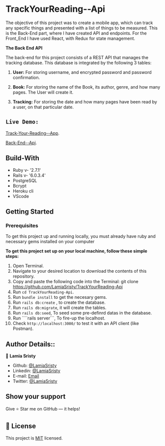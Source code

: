 # TrackYourReading--Api

The objective of this project was to create a mobile app, which can track any specific things and presented with a list of things to be measured. This is the Back-End part, where I have created API and endpoints. For the Front_End I have used React, with Redux for state management.

**The Back End API**

The back-end for this project consists of a REST API that manages the tracking database. This database is integrated by the following 3 tables:

1. **User:** For storing username, and encrypted password and password confirmation.

2. **Book:** For storing the name of the Book, its author, genre, and how many pages. The User will create it.

3. **Tracking:** For storing the date and how many pages have been read by a user, on that particular date.

## `Live Demo:`

[Track-Your-Reading--App](https://trackreading.herokuapp.com/).
 
[Back-End--Api](http://serene-inlet-93388.herokuapp.com/).

## Build-With

- Ruby v- '2.7.1'
- Rails v- '6.0.3.4'
- PostgreSQL
- Bcrypt
- Heroku cli
- VScode

## Getting Started

### Prerequisites

To get this project up and running locally, you must already have ruby and necessary gems installed on your computer

**To get this project set up on your local machine, follow these simple steps:**

1. Open Terminal.
2. Navigate to your desired location to download the contents of this repository.
3. Copy and paste the following code into the Terminal: git clone https://github.com/LamiaSristy/TrackYourReading-Api
4. Run ```cd TrackYourReading-Api```.
5. Run ```bundle install``` to get the necesary gems.
6. Run ```rails db:create``` , to create the database.
7. Run ```rails db:migrate```, it will create the tables.
8. Run ```rails db:seed```, To seed some pre-definrd datas in the database.
9. Run ````rails server```, To fire-up the localhost.
10. Check `http://localhost:3000/` to test it with an API client (like Postman).


## Author Details::

👤 **Lamia Sristy**

- Github: [@LamiaSristy](https://github.com/LamiaSristy)
- Linkedin: [@LamiaSristy](https://www.linkedin.com/in/lamia-hemayet-sristy/)
- E-mail: <a href="mailto:lamiasristy@gmail.com?subject=Hello Lamia!">Email</a>  
- Twitter: [@LamiaSristy](https://twitter.com/lsristy1)


## Show your support

Give ⭐ Star me on GitHub — it helps!

## 📝 License

This project is [MIT](lic.url) licensed.  
